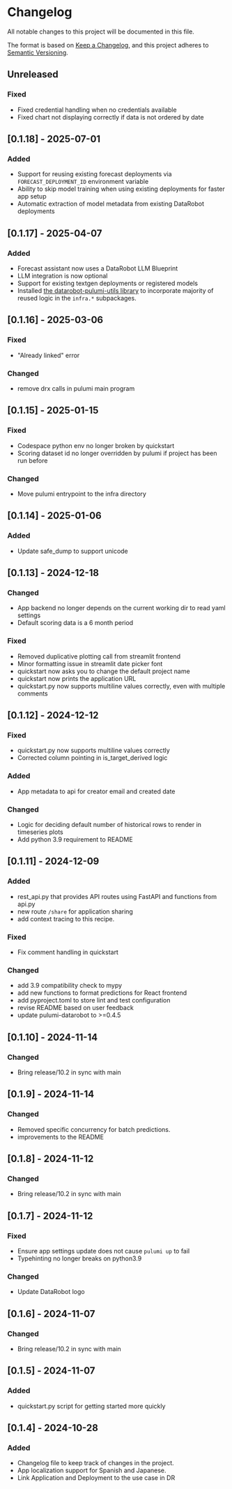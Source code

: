 # Changelog

All notable changes to this project will be documented in this file.

The format is based on [Keep a Changelog](https://keepachangelog.com/en/1.1.0/),
and this project adheres to [Semantic Versioning](https://semver.org/spec/v2.0.0.html).

## Unreleased

### Fixed
- Fixed credential handling when no credentials available
- Fixed chart not displaying correctly if data is not ordered by date 

## [0.1.18] - 2025-07-01

### Added
- Support for reusing existing forecast deployments via `FORECAST_DEPLOYMENT_ID` environment variable
- Ability to skip model training when using existing deployments for faster app setup
- Automatic extraction of model metadata from existing DataRobot deployments

## [0.1.17] - 2025-04-07

### Added
- Forecast assistant now uses a DataRobot LLM Blueprint
- LLM integration is now optional
- Support for existing textgen deployments or registered models
- Installed [the datarobot-pulumi-utils library](https://github.com/datarobot-oss/datarobot-pulumi-utils) to incorporate majority of reused logic in the `infra.*` subpackages.

## [0.1.16] - 2025-03-06

### Fixed
- "Already linked" error

### Changed
- remove drx calls in pulumi main program

## [0.1.15] - 2025-01-15

### Fixed

- Codespace python env no longer broken by quickstart
- Scoring dataset id no longer overridden by pulumi if project has been run before

### Changed

- Move pulumi entrypoint to the infra directory

## [0.1.14] - 2025-01-06

### Added

- Update safe_dump to support unicode

## [0.1.13] - 2024-12-18

### Changed
- App backend no longer depends on the current working dir to read yaml settings
- Default scoring data is a 6 month period


### Fixed

- Removed duplicative plotting call from streamlit frontend
- Minor formatting issue in streamlit date picker font
- quickstart now asks you to change the default project name
- quickstart now prints the application URL
- quickstart.py now supports multiline values correctly, even with multiple comments

## [0.1.12] - 2024-12-12

### Fixed

- quickstart.py now supports multiline values correctly
- Corrected column pointing in is_target_derived logic

### Added

- App metadata to api for creator email and created date

### Changed

- Logic for deciding default number of historical rows to render in timeseries plots
- Add python 3.9 requirement to README

## [0.1.11] - 2024-12-09

### Added

- rest_api.py that provides API routes using FastAPI and functions from api.py
- new route `/share` for application sharing
- add context tracing to this recipe.

### Fixed

- Fix comment handling in quickstart

### Changed

- add 3.9 compatibility check to mypy
- add new functions to format predictions for React frontend
- add pyproject.toml to store lint and test configuration
- revise README based on user feedback
- update pulumi-datarobot to >=0.4.5

## [0.1.10] - 2024-11-14

### Changed

- Bring release/10.2 in sync with main

## [0.1.9] - 2024-11-14

### Changed

- Removed specific concurrency for batch predictions.
- improvements to the README

## [0.1.8] - 2024-11-12

### Changed

- Bring release/10.2 in sync with main

## [0.1.7] - 2024-11-12

### Fixed

- Ensure app settings update does not cause `pulumi up` to fail
- Typehinting no longer breaks on python3.9

### Changed

- Update DataRobot logo

## [0.1.6] - 2024-11-07

### Changed

- Bring release/10.2 in sync with main

## [0.1.5] - 2024-11-07

### Added

- quickstart.py script for getting started more quickly

## [0.1.4] - 2024-10-28

### Added

- Changelog file to keep track of changes in the project.
- App localization support for Spanish and Japanese.
- Link Application and Deployment to the use case in DR
